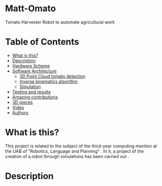 # Matt-Omato
 Tomato Harvester Robot to automate agricultural work 



# Table of Contents

   * [What is this?](#what-is-this)
   * [Description](#Description)
   * [Hardware Scheme](#Hardware-Scheme)
   * [Software Architecture](#Software-Architecture)
      * [3D Point Cloud tomato detection](#Point-Cloud)
      * [Inverse kinematics algorithm](#Inverse-kinematics)
      * [Simulation](#simulation)
   * [Testing and results](#testing-and-results)
   * [Amazing contributions](#Amazing-contributions)   
   * [3D pieces](#3D-pieces)
   * [Video](#video)
   * [Authors](#authors)



# What is this?
This project is related to the subject of the third-year computing mention at the UAB of "Robotics, Language and Planning" . In it, a project of the creation of a robot through simulations has been carried out .

# Description
